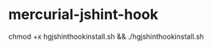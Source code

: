mercurial-jshint-hook
=====================


chmod +x hgjshinthookinstall.sh && ./hgjshinthookinstall.sh

